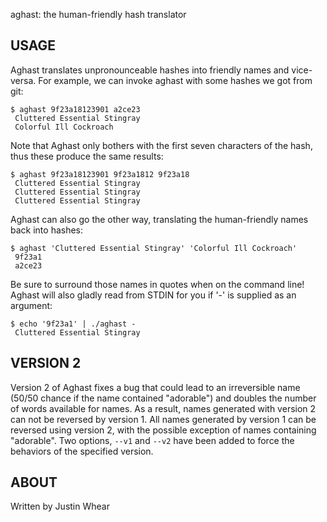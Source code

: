 aghast: the human-friendly hash translator
 
USAGE
-----
   Aghast translates unpronounceable hashes into friendly names and vice-versa.
For example, we can invoke aghast with some hashes we got from git:

    $ aghast 9f23a18123901 a2ce23
     Cluttered Essential Stingray
     Colorful Ill Cockroach

   Note that Aghast only bothers with the first seven characters of the hash, thus
these produce the same results:

    $ aghast 9f23a18123901 9f23a1812 9f23a18
     Cluttered Essential Stingray
     Cluttered Essential Stingray
     Cluttered Essential Stingray

   Aghast can also go the other way, translating the human-friendly names back into
hashes:

    $ aghast 'Cluttered Essential Stingray' 'Colorful Ill Cockroach'
     9f23a1
     a2ce23 

   Be sure to surround those names in quotes when on the command line!  Aghast will
also gladly read from STDIN for you if '-' is supplied as an argument:

    $ echo '9f23a1' | ./aghast -
     Cluttered Essential Stingray
     
VERSION 2
---------
   Version 2 of Aghast fixes a bug that could lead to an irreversible name (50/50 chance if the name contained "adorable") and doubles the number of words available for names.  As a result, names generated with version 2 can not be reversed by version 1.  All names generated by version 1 can be reversed using version 2, with the possible exception of names containing "adorable".
   Two options, `--v1` and `--v2` have been added to force the behaviors of the specified version.

ABOUT
-----
   Written by Justin Whear

